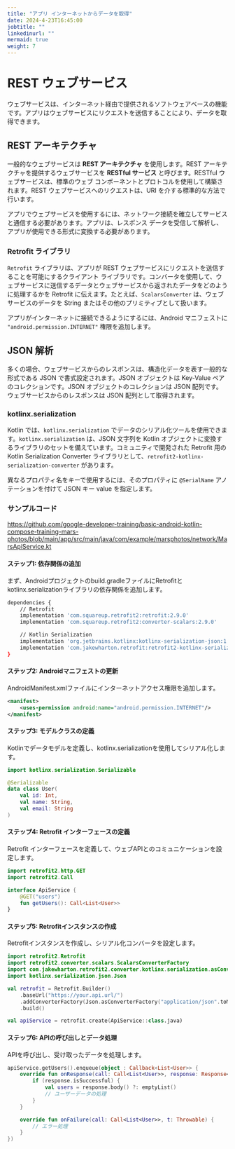 ```yaml
---
title: "アプリ インターネットからデータを取得"
date: 2024-4-23T16:45:00
jobtitle: ""
linkedinurl: ""
mermaid: true
weight: 7
---
```


# REST ウェブサービス

ウェブサービスは、インターネット経由で提供されるソフトウェアベースの機能です。アプリはウェブサービスにリクエストを送信することにより、データを取得できます。

## REST アーキテクチャ

一般的なウェブサービスは **REST アーキテクチャ** を使用します。REST アーキテクチャを提供するウェブサービスを **RESTful サービス** と呼びます。RESTful ウェブサービスは、標準のウェブ コンポーネントとプロトコルを使用して構築されます。REST ウェブサービスへのリクエストは、URI を介する標準的な方法で行います。

アプリでウェブサービスを使用するには、ネットワーク接続を確立してサービスと通信する必要があります。アプリは、レスポンス データを受信して解析し、アプリが使用できる形式に変換する必要があります。

### Retrofit ライブラリ

`Retrofit` ライブラリは、アプリが REST ウェブサービスにリクエストを送信することを可能にするクライアント ライブラリです。コンバータを使用して、ウェブサービスに送信するデータとウェブサービスから返されたデータをどのように処理するかを Retrofit に伝えます。たとえば、`ScalarsConverter` は、ウェブサービスのデータを String またはその他のプリミティブとして扱います。

アプリがインターネットに接続できるようにするには、Android マニフェストに `"android.permission.INTERNET"` 権限を追加します。

## JSON 解析

多くの場合、ウェブサービスからのレスポンスは、構造化データを表す一般的な形式である JSON で書式設定されます。JSON オブジェクトは Key-Value ペアのコレクションです。JSON オブジェクトのコレクションは JSON 配列です。ウェブサービスからのレスポンスは JSON 配列として取得されます。

### kotlinx.serialization

Kotlin では、`kotlinx.serialization` でデータのシリアル化ツールを使用できます。`kotlinx.serialization` は、JSON 文字列を Kotlin オブジェクトに変換するライブラリのセットを備えています。コミュニティで開発された Retrofit 用の Kotlin Serialization Converter ライブラリとして、`retrofit2-kotlinx-serialization-converter` があります。

異なるプロパティ名をキーで使用するには、そのプロパティに `@SerialName` アノテーションを付けて JSON キー value を指定します。

### サンプルコード

<https://github.com/google-developer-training/basic-android-kotlin-compose-training-mars-photos/blob/main/app/src/main/java/com/example/marsphotos/network/MarsApiService.kt>

#### ステップ1: 依存関係の追加

まず、Androidプロジェクトのbuild.gradleファイルにRetrofitとkotlinx.serializationライブラリの依存関係を追加します。

```bash
dependencies {
    // Retrofit
    implementation 'com.squareup.retrofit2:retrofit:2.9.0'
    implementation 'com.squareup.retrofit2:converter-scalars:2.9.0'

    // Kotlin Serialization
    implementation 'org.jetbrains.kotlinx:kotlinx-serialization-json:1.3.0'
    implementation 'com.jakewharton.retrofit:retrofit2-kotlinx-serialization-converter:0.8.0'
}
```

#### ステップ2: Androidマニフェストの更新

AndroidManifest.xmlファイルにインターネットアクセス権限を追加します。

```xml
<manifest>
    <uses-permission android:name="android.permission.INTERNET"/>
</manifest>
```

#### ステップ3: モデルクラスの定義

Kotlinでデータモデルを定義し、kotlinx.serializationを使用してシリアル化します。

```kotlin
import kotlinx.serialization.Serializable

@Serializable
data class User(
    val id: Int,
    val name: String,
    val email: String
)
```

#### ステップ4: Retrofit インターフェースの定義

Retrofit インターフェースを定義して、ウェブAPIとのコミュニケーションを設定します。

```kotlin
import retrofit2.http.GET
import retrofit2.Call

interface ApiService {
    @GET("users")
    fun getUsers(): Call<List<User>>
}

```

#### ステップ5: Retrofitインスタンスの作成

Retrofitインスタンスを作成し、シリアル化コンバータを設定します。

```kotlin
import retrofit2.Retrofit
import retrofit2.converter.scalars.ScalarsConverterFactory
import com.jakewharton.retrofit2.converter.kotlinx.serialization.asConverterFactory
import kotlinx.serialization.json.Json

val retrofit = Retrofit.Builder()
    .baseUrl("https://your.api.url/")
    .addConverterFactory(Json.asConverterFactory("application/json".toMediaType()))
    .build()

val apiService = retrofit.create(ApiService::class.java)


```

#### ステップ6: APIの呼び出しとデータ処理

APIを呼び出し、受け取ったデータを処理します。

```kotlin
apiService.getUsers().enqueue(object : Callback<List<User>> {
    override fun onResponse(call: Call<List<User>>, response: Response<List<User>>) {
        if (response.isSuccessful) {
            val users = response.body() ?: emptyList()
            // ユーザーデータの処理
        }
    }

    override fun onFailure(call: Call<List<User>>, t: Throwable) {
        // エラー処理
    }
})

```
